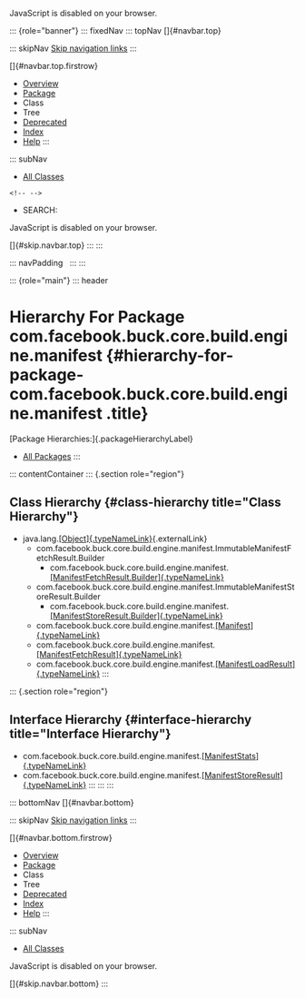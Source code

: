 <div>

JavaScript is disabled on your browser.

</div>

::: {role="banner"}
::: fixedNav
::: topNav
[]{#navbar.top}

::: skipNav
[Skip navigation links](#skip.navbar.top "Skip navigation links")
:::

[]{#navbar.top.firstrow}

-   [Overview](../../../../../../../index.html)
-   [Package](package-summary.html)
-   Class
-   Tree
-   [Deprecated](../../../../../../../deprecated-list.html)
-   [Index](../../../../../../../index-all.html)
-   [Help](../../../../../../../help-doc.html)
:::

::: subNav
-   [All Classes](../../../../../../../allclasses.html)

```{=html}
<!-- -->
```
-   SEARCH:

<div>

<div>

JavaScript is disabled on your browser.

</div>

</div>

[]{#skip.navbar.top}
:::
:::

::: navPadding
 
:::
:::

::: {role="main"}
::: header
# Hierarchy For Package com.facebook.buck.core.build.engine.manifest {#hierarchy-for-package-com.facebook.buck.core.build.engine.manifest .title}

[Package Hierarchies:]{.packageHierarchyLabel}

-   [All Packages](../../../../../../../overview-tree.html)
:::

::: contentContainer
::: {.section role="region"}
## Class Hierarchy {#class-hierarchy title="Class Hierarchy"}

-   java.lang.[[Object]{.typeNameLink}](http://docs.oracle.com/javase/7/docs/api/java/lang/Object.html?is-external=true "class or interface in java.lang"){.externalLink}
    -   com.facebook.buck.core.build.engine.manifest.ImmutableManifestFetchResult.Builder
        -   com.facebook.buck.core.build.engine.manifest.[[ManifestFetchResult.Builder]{.typeNameLink}](ManifestFetchResult.Builder.html "class in com.facebook.buck.core.build.engine.manifest")
    -   com.facebook.buck.core.build.engine.manifest.ImmutableManifestStoreResult.Builder
        -   com.facebook.buck.core.build.engine.manifest.[[ManifestStoreResult.Builder]{.typeNameLink}](ManifestStoreResult.Builder.html "class in com.facebook.buck.core.build.engine.manifest")
    -   com.facebook.buck.core.build.engine.manifest.[[Manifest]{.typeNameLink}](Manifest.html "class in com.facebook.buck.core.build.engine.manifest")
    -   com.facebook.buck.core.build.engine.manifest.[[ManifestFetchResult]{.typeNameLink}](ManifestFetchResult.html "class in com.facebook.buck.core.build.engine.manifest")
    -   com.facebook.buck.core.build.engine.manifest.[[ManifestLoadResult]{.typeNameLink}](ManifestLoadResult.html "class in com.facebook.buck.core.build.engine.manifest")
:::

::: {.section role="region"}
## Interface Hierarchy {#interface-hierarchy title="Interface Hierarchy"}

-   com.facebook.buck.core.build.engine.manifest.[[ManifestStats]{.typeNameLink}](ManifestStats.html "interface in com.facebook.buck.core.build.engine.manifest")
-   com.facebook.buck.core.build.engine.manifest.[[ManifestStoreResult]{.typeNameLink}](ManifestStoreResult.html "interface in com.facebook.buck.core.build.engine.manifest")
:::
:::
:::

::: bottomNav
[]{#navbar.bottom}

::: skipNav
[Skip navigation links](#skip.navbar.bottom "Skip navigation links")
:::

[]{#navbar.bottom.firstrow}

-   [Overview](../../../../../../../index.html)
-   [Package](package-summary.html)
-   Class
-   Tree
-   [Deprecated](../../../../../../../deprecated-list.html)
-   [Index](../../../../../../../index-all.html)
-   [Help](../../../../../../../help-doc.html)
:::

::: subNav
-   [All Classes](../../../../../../../allclasses.html)

<div>

<div>

JavaScript is disabled on your browser.

</div>

</div>

[]{#skip.navbar.bottom}
:::
